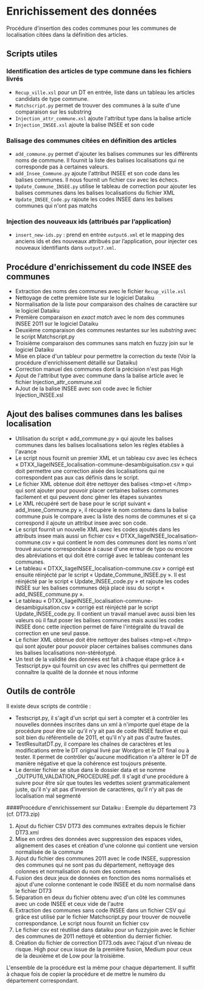 Enrichissement des données
===

Procédure d’insertion des codes communes pour les communes de localisation citées dans la définition des articles.

## Scripts utiles

### Identification des articles de type commune dans les fichiers livrés
- `Recup_ville.xsl` pour un DT en entrée, liste dans un tableau les articles candidats de type commune.
- `Matchscript.py` permet de trouver des communes à la suite d'une comparaison sur les substring
- `Injection_attr_commune.xsl` ajoute l'attribut type dans la balise article
- `Injection_INSEE.xsl` ajoute la balise INSEE et son code

### Balisage des communes citées en définition des articles
- `add_commune.py` permet d'ajouter les balises communes sur les différents noms de commune. Il fournit la liste des balises localisations qui ne corresponde pas à certaines valeurs.
- `add_Insee_Commune.py` ajoute l'attribut INSEE et son code dans les balises communes. Il nous fournit un fichier csv avec les échecs.
- `Update_Commune_INSEE.py` utilise le tableau de correction pour ajouter les balises communes dans les balises localisations du fichier XML
- `Update_INSEE_Code.py` rajoute les codes INSEE dans les balises communes qui n'ont pas matchs

### Injection des nouveaux ids (attribués par l’application)
- `insert_new-ids.py` : prend en entrée `output6.xml` et le mapping des anciens ids et des nouveaux attribués par l’application, pour injecter ces nouveaux identifiants dans `output7.xml`.

## Procédure d'enrichissement du code INSEE des communes
- Extraction des noms des communes avec le fichier `Recup_ville.xsl`
- Nettoyage de cette première liste sur le logiciel Dataiku
- Normalisation de la liste pour comparaison des chaînes de caractère sur le logiciel Dataiku
- Première comparaison en *exact match* avec le nom des communes INSEE 2011 sur le logiciel Dataiku
- Deuxième comparaison des communes restantes sur les *substring* avec le script Matchscript.py
- Troisième comparaison des communes sans match en fuzzy join sur le logiciel Dataiku
- Mise en place d'un tableur pour permettre la correction du texte  (Voir la procédure d'enrichissement détaillé sur Dataiku)
- Correction manuel des communes dont la précision n'est pas High
- Ajout de l'attribut type avec commune dans la balise article avec le fichier Injection_attr_commune.xsl
- AJout de la balise INSEE avec son code avec le fichier Injection_INSEE.xsl


## Ajout des balises communes dans les balises localisation
- Utilisation du script «  add_commune.py » qui ajoute les balises communes dans les balises localisations selon les règles établies à l'avance 
- Le script nous fournit un premier XML et un tableau csv avec les échecs « DTXX_liageINSEE_localisation-commune-desambiguisation.csv » qui doit permettre une correction aisée des localisations qui ne correspondent pas aux cas définis dans le script.
- Le fichier XML obtenue doit être nettoyer des balises  &lt;tmp>et &lt;/tmp> qui sont ajouter pour pouvoir placer certaines balises communes facilement et qui peuvent donc gèner les étapes suivantes
- Le XML récupéré sert de base pour le script suivant « add_Insee_Commune.py », il récupère le nom contenu dans la balise commune puis le compare avec la liste des noms de communes et si ça correspond il ajoute un attribut insee avec son code. 
- Le script fournit un nouvelle XML avec les codes ajoutés dans les attributs insee mais aussi un fichier csv « DTXX_liageINSEE_localisation-commune.csv » qui contient le nom des communes dont les noms n'ont trouvé aucune correspondace à cause d'une erreur de typo ou encore des abréviations et qui doit être corrigé avec le tableau contenant les communes.
- Le tableau « DTXX_liageINSEE_localisation-commune.csv » corrigé est ensuite réinjécté par le script  « Update_Commune_INSEE.py ». Il est réinjécté par le script « Update_INSEE_code.py » et rajoute les codes INSEE sur les balises communes déjà placé issu du script « add_INSEE_commune.py ». 
-  Le tableau « DTXX_liageINSEE_localisation-commune-desambiguisation.csv » corrigé est réinjécté par le script Update_INSEE_code.py. Il contient un travail manuel avec aussi bien les valeurs où il faut poser les balises communes mais aussi les codes INSEE donc cette injection permet de faire l'intégralité du travail de correction en une seul passe.  
- Le fichier XML obtenue doit être nettoyer des balises  &lt;tmp>et &lt;/tmp> qui sont ajouter pour pouvoir placer certaines balises communes dans les balises localisations non-stéréotypé.
- Un test de la validité des données est fait à chaque étape grâce à « Testscript.py» qui fournit un csv avec les chiffres qui permettent de connaître la qualité de la donnée et nous informe 

## Outils de contrôle
Il existe deux scripts de contrôle :

- Testscript.py, il s'agit d'un script qui sert à compter et à contrôler les nouvelles données inscrites dans un xml à n'importe quel étape de la procédure pour être sûr qu'il n'y ait pas de code INSEE fautive et qui soit bien du référentielle de 2011, et qu'il n'y ait pas d'autre fautes.
- TestResultatDT.py, il compare les chaînes de caractères et les modifications entre le DT original livré par Wordpro et le DT final ou à tester. Il permet de contrôler qu'aucune modification n'a altérer le DT de manière négative et que la cohérence est toujours présente.
- Le dernier fichier se situe dans le dossier data et se nomme _OUTPUT6_VALDATION_PROCEDURE.pdf. Il s'agit d'une procédure à suivre pour être sûr que toutes les vedettes soient grammaticalement juste, qu'il n'y ait pas d'inversion de caractères, qu'il n'y ait pas de localisation mal segmenté
  

####Procédure d'enrichissement sur Dataiku : Exemple du département 73 (cf. DT73.zip)

1. Ajout du fichier CSV DT73 des communes extraites depuis le fichier DT73.xml 
1. Mise en ordres des données avec suppression des espaces vides, alignement des cases et création d'une colonne qui contient une version normalisée de la commune
1. Ajout du fichier des communes 2011 avec le code INSEE, suppression des communes qui ne sont pas du département, nettoyage des colonnes et normalisation du nom des communes
1. Fusion des deux jeux de données en fonction des noms normalisés et ajout d'une colonne contenant le code INSEE et du nom normalisé dans le fichier DT73 
1. Séparation en deux du fichier obtenu avec d'un côté les communes avec un code INSEE et ceux vide de l'autre
1. Extraction des communes sans code INSEE dans un fichier CSV qui grâce est utilisé par le fichier Matchscript.py pour trouver de nouvelle correspondance. Le script nous fournit un fichier csv
1. Le fichier csv est réutilisé dans dataiku pour un fuzzyjoin avec le fichier des communes de 2011 nettoyé et obtention du dernier fichier. 
1. Création du fichier de correction DT73.ods avec l'ajout d'un niveau de risque. High pour ceux issue de la première fusion, Medium pour ceux de la deuxième et de Low pour la troisième.

L'ensemble de la procédure est la même pour chaque département. Il suffit à chaque fois de copier la procédure et de mettre le numéro du département correspondant. 

